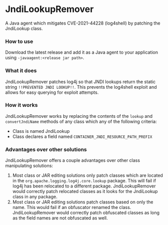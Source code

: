 # JndiLookupRemover

A Java agent which mitigates CVE-2021-44228 (log4shell) by patching the JndiLookup class.

### How to use
Download the latest release and add it as a Java agent to your application using `-javaagent:<release jar path>`.

### What it does
JndiLookupRemover patches log4j so that JNDI lookups return the static string `!!PREVENTED JNDI LOOKUP!!`. This prevents the log4shell exploit and allows for easy querying for exploit attempts.

### How it works
JndiLookupRemover works by replacing the contents of the `lookup` and `convertJndiName` methods of any class which any of the following criteria:
- Class is named JndiLookup
- Class declares a field named `CONTAINER_JNDI_RESOURCE_PATH_PREFIX`

### Advantages over other solutions
JndiLookupRemover offers a couple advantages over other class manipulating solutions:
1. Most class or JAR editing solutions only patch classes which are located in the `org.apache.logging.log4j.core.lookup` package. This will fail if log4j has been relocated to a different package. JndiLookupRemover would correctly patch relocated classes as it looks for the JndiLookup class in any package.
2. Most class or JAR editing solutions patch classes based on only the name. This would fail if an obfuscator renamed the class. JndiLookupRemover would correctly patch obfuscated classes as long as the field names are not obfuscated as well.